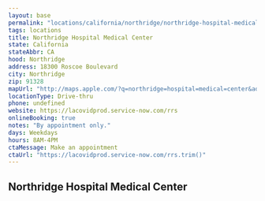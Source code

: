 ```yaml
---
layout: base
permalink: "locations/california/northridge/northridge-hospital-medical-center/"
tags: locations
title: Northridge Hospital Medical Center
state: California
stateAbbr: CA
hood: Northridge
address: 18300 Roscoe Boulevard
city: Northridge
zip: 91328
mapUrl: "http://maps.apple.com/?q=northridge=hospital=medical=center&address=18300+roscoe+boulevard,northridge,california,91328"
locationType: Drive-thru
phone: undefined
website: https://lacovidprod.service-now.com/rrs
onlineBooking: true
notes: "By appointment only."
days: Weekdays
hours: 8AM-4PM
ctaMessage: Make an appointment
ctaUrl: "https://lacovidprod.service-now.com/rrs.trim()"
---
```

## Northridge Hospital Medical Center